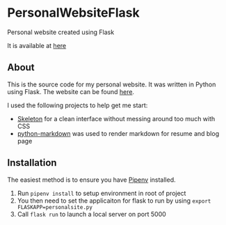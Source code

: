 # PersonalWebsiteFlask
Personal website created using Flask

It is available at [here](http://www.alexveltman.com)

## About

This is the source code for my personal website. It was written in Python using Flask. The website can be found [here](www.alexveltman.com).

I used the following projects to help get me start:

- [Skeleton](https://github.com/dhg/Skeleton) for a clean interface without messing around too much with CSS
- [python-markdown](https://python-markdown.github.io/) was used to render markdown for resume and blog page

## Installation
The easiest method is to ensure you have [Pipenv](https://pipenv.readthedocs.io/en/latest/) installed.

1. Run `pipenv install` to setup environment in root of project
2. You then need to set the applicaiton for flask to run by using `export FLASKAPP=personalsite.py`
3. Call `flask run` to launch a local server on port 5000
